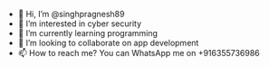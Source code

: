 - 👋 Hi, I’m @singhpragnesh89
- 👀 I’m interested in cyber security
- 🌱 I’m currently learning programming
- 💞️ I’m looking to collaborate on app development
- 📫 How to reach me? You can WhatsApp me on +916355736986

<!---
singhpragnesh89/singhpragnesh89 is a ✨ special ✨ repository because its `README.md` (this file) appears on your GitHub profile.
You can click the Preview link to take a look at your changes.
--->
